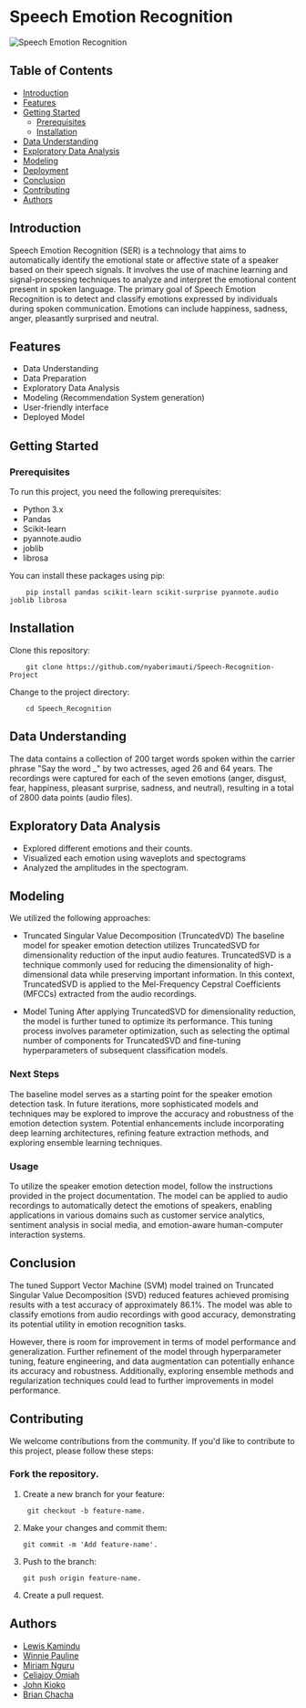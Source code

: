 # Speech Emotion Recognition

![Speech Emotion Recognition](https://github.com/aminahagi/Recommendation-System/assets/117739559/8f1bc681-ce60-4ad7-9943-1d13abf42f7e)

## Table of Contents

- [Introduction](#introduction)
- [Features](#features)
- [Getting Started](#getting-started)
  - [Prerequisites](#prerequisites)
  - [Installation](#installation)
- [Data Understanding](#data-understanding)
- [Exploratory Data Analysis](#exploratory-data-analysis)
- [Modeling](#modeling)
- [Deployment](#Deployment)
- [Conclusion](#conclusion)
- [Contributing](#contributing)
- [Authors](#authors)

## Introduction

Speech Emotion Recognition (SER) is a technology that aims to automatically identify the emotional state or affective state of a speaker based on their speech signals. It involves the use of machine learning and signal-processing techniques to analyze and interpret the emotional content present in spoken language. The primary goal of Speech Emotion Recognition is to detect and classify emotions expressed by individuals during spoken communication. Emotions can include happiness, sadness, anger, pleasantly surprised and neutral.

## Features

- Data Understanding
- Data Preparation
- Exploratory Data Analysis
- Modeling (Recommendation System generation)
- User-friendly interface
- Deployed Model



## Getting Started

### Prerequisites

To run this project, you need the following prerequisites:

- Python 3.x
- Pandas
- Scikit-learn
- pyannote.audio
- joblib
- librosa

You can install these packages using pip:

        pip install pandas scikit-learn scikit-surprise pyannote.audio joblib librosa

## Installation
Clone this repository:

        git clone https://github.com/nyaberimauti/Speech-Recognition-Project

Change to the project directory:

        cd Speech_Recognition


## Data Understanding
The data contains a collection of 200 target words spoken within the carrier phrase "Say the word _" by two actresses, aged 26 and 64 years. The recordings were captured for each of the seven emotions (anger, disgust, fear, happiness, pleasant surprise, sadness, and neutral), resulting in a total of 2800 data points (audio files).


## Exploratory Data Analysis
- Explored different emotions and their counts.
- Visualized each emotion using waveplots and spectograms
- Analyzed the amplitudes in the spectogram.

## Modeling
We utilized the following approaches: 
- Truncated Singular Value Decomposition (TruncatedVD)
The baseline model for speaker emotion detection utilizes TruncatedSVD for dimensionality reduction of the input audio features. TruncatedSVD is a technique commonly used for reducing the dimensionality of high-dimensional data while preserving important information. In this context, TruncatedSVD is applied to the Mel-Frequency Cepstral Coefficients (MFCCs) extracted from the audio recordings.


- Model Tuning
After applying TruncatedSVD for dimensionality reduction, the model is further tuned to optimize its performance. This tuning process involves parameter optimization, such as selecting the optimal number of components for TruncatedSVD and fine-tuning hyperparameters of subsequent classification models.

### Next Steps

The baseline model serves as a starting point for the speaker emotion detection task. In future iterations, more sophisticated models and techniques may be explored to improve the accuracy and robustness of the emotion detection system. Potential enhancements include incorporating deep learning architectures, refining feature extraction methods, and exploring ensemble learning techniques.

### Usage

To utilize the speaker emotion detection model, follow the instructions provided in the project documentation. The model can be applied to audio recordings to automatically detect the emotions of speakers, enabling applications in various domains such as customer service analytics, sentiment analysis in social media, and emotion-aware human-computer interaction systems.


## Conclusion
The tuned Support Vector Machine (SVM) model trained on Truncated Singular Value Decomposition (SVD) reduced features achieved promising results with a test accuracy of approximately 86.1%. The model was able to classify emotions from audio recordings with good accuracy, demonstrating its potential utility in emotion recognition tasks.

However, there is room for improvement in terms of model performance and generalization. Further refinement of the model through hyperparameter tuning, feature engineering, and data augmentation can potentially enhance its accuracy and robustness. Additionally, exploring ensemble methods and regularization techniques could lead to further improvements in model performance.

## Contributing
We welcome contributions from the community. If you'd like to contribute to this project, please follow these steps:

### Fork the repository.
1. Create a new branch for your feature:

        git checkout -b feature-name.
   
2. Make your changes and commit them:
 
       git commit -m 'Add feature-name'.
3. Push to the branch:
  
       git push origin feature-name.
   
4. Create a pull request.

## Authors
- [Lewis Kamindu](https://github.com/lewigi)
- [Winnie Pauline](https://github.com/nyaberimauti/)
- [Miriam Nguru](https://github.com/miriamnguru)
- [Celiajoy Omiah](https://github.com/celiajoyomiah)
- [John Kioko](https://github.com/johN-Kioko)
- [Brian Chacha](https://github.com/MarwaBrian)




